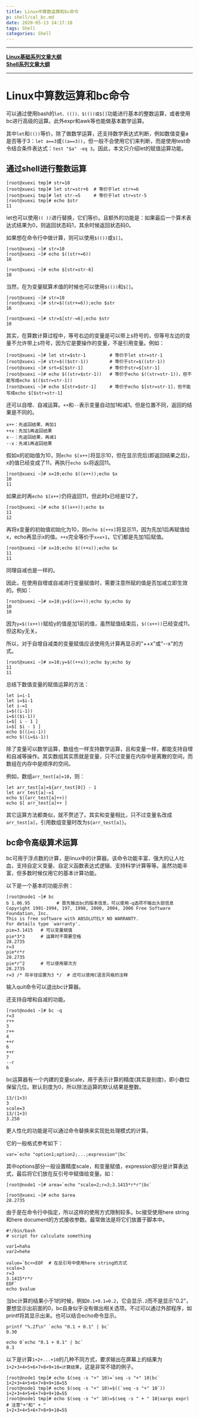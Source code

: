 ```yaml
---
title: Linux中算数运算和bc命令
p: shell/cal_bc.md
date: 2020-05-13 14:17:18
tags: Shell
categories: Shell
---
```


------

**[Linux基础系列文章大纲](/linux/index)**  
**[Shell系列文章大纲](/shell/index)**  

------

# Linux中算数运算和bc命令

可以通过使用bash的`let、(())、$(())或$[]`功能进行基本的整数运算，或者使用bc进行高级的运算。此外expr和awk等也能做基本数学运算。

其中`let`和`(())`等价，除了做数学运算，还支持数学表达式判断，例如数值变量a是否等于3：`let a==3`或`((a==3))`，但一般不会使用它们来判断，而是使用test命令结合条件表达式：`test "$a" -eq 3`。因此，本文只介绍let的赋值运算功能。

## 通过shell进行整数运算

```
[root@xuexi tmp]# str=10
[root@xuexi tmp]# let str=str+6  # 等价于let str+=6
[root@xuexi tmp]# let str-=5     # 等价于let str=str-5
[root@xuexi tmp]# echo $str
11
```

let也可以使用`(( ))`进行替换，它们等价。且额外的功能是：如果最后一个算术表达式结果为0，则返回状态码1，其余时候返回状态码0。

如果想在命令行中做计算，则可以使用`$(())`或`$[]`。

```
[root@xuexi ~]# str=10
[root@xuexi ~]# echo $((str+=6))
16

[root@xuexi ~]# echo $[str=str-6]
10
```

当然，在为变量赋算术值的时候也可以使用`$(())`和`$[]`。

```
[root@xuexi ~]# str=10
[root@xuexi ~]# str=$((str+=6));echo $str
16

[root@xuexi ~]# str=$[str-=6];echo $str
10
```

其实，在算数计算过程中，等号右边的变量是可以带上`$`符号的，但等号左边的变量不允许带上`$`符号，因为它是要操作的变量，不是引用变量。例如：

```
[root@xuexi ~]# let str=$str-1         # 等价于let str=str-1
[root@xuexi ~]# str=$(($str-1))        # 等价于str=$((str-1))
[root@xuexi ~]# srt=$[$str-1]          # 等价于str=$[str-1]
[root@xuexi ~]# echo $((str=$str-1))   # 等价于echo $((str=str-1))，但不能写成echo $(($str=str-1))
[root@xuexi ~]# echo $[str=$str-1]     # 等价于echo $[str=str-1]，但不能写成echo $[$str=str-1]
```

还可以自增、自减运算。`++`和`--`表示变量自动加1和减1。但是位置不同，返回的结果是不同的。
```
x++：先返回结果，再加1
++x：先加1再返回结果
x--：先返回结果，再减1
--x：先减1再返回结果
```
假如x的初始值为10，则`echo $[x++]`将显示10，但在显示完后(即返回结果之后)，x的值已经变成了11，再执行`echo ​$x`将返回11。

```
[root@xuexi ~]# x=10;echo $((x++));echo $x
10
11
```

如果此时再`echo $[x++]`仍将返回11，但此时x已经是12了。

```
[root@xuexi ~]# echo $((x++));echo $x
11
12
```

再将x变量的初始值初始化为10，则`echo $[++x]`将显示11，因为先加1后再赋值给x，echo再显示x的值。`++x`完全等价于`x=x+1`，它们都是先加1后赋值。

```
[root@xuexi ~]# x=10;echo $((++x));echo $x
11
11
```

同理自减也是一样的。

因此，在使用自增或自减进行变量赋值时，需要注意所赋的值是否加减立即生效的。例如：

```
[root@xuexi ~]# x=10;y=$((x++));echo $y;echo $y
10
10
```

因为`y=$((x++))`赋给y的值是加1前的值，虽然赋值结束后，​`$((x++))`已经变成11，但这和y无关。

所以，对于自增自减类的变量赋值应该使用先计算再显示的"++x"或"--x"的方式。

```
[root@xuexi ~]# x=10;y=$((++x));echo $y;echo $y
11
11
```

总结下数值变量的赋值运算的方法：
```
let i=i-1
let i=$i-1
let i-=1
i=$((i-1))
i=$(($i-1))
i=$[ i - 1 ]
i=$[ $i - 1 ]
echo $((i=i-1))
echo $((i=$i-1))
```
除了变量可以数学运算，数组也一样支持数学运算，且和变量一样，都能支持自增和自减等操作。其实数组其实质就是变量，只不过变量在内存中是离散的空间，而数组在内存中是顺序的空间。

例如，数组`arr_test[a]=10`，则：
```
let arr_test[a]=${arr_test[0]} - 1
let arr_test[a]-=1
echo $((arr_test[a]++))
echo $[ arr_test[a]++ ]
```
其它运算方法都类似，就不赘述了。其实和变量相比，只不过变量名改成`arr_test[a]`，引用数组变量时改为`${arr_test[a]}`。

## bc命令高级算术运算

bc可用于浮点数的计算，是linux中的计算器。该命令功能丰富、强大的让人吐血，支持自定义变量、自定义函数表达式逻辑、支持科学计算等等。虽然功能丰富，但多数时候仅用它的基本计算功能。

以下是一个基本的功能示例：

```
[root@node1 ~]# bc
b 1.06.95          # 首先输出bc的版本信息，可以使用-q选项不输出头部信息
Copyright 1991-1994, 197, 1998, 2000, 2004, 2006 Free Software Foundation, Inc.
This is free software with ABSOLUTELY NO WARRANTY.
For details type `warranty'.
pie=3.1415   # 可以变量赋值
pie*3*3      # 运算时不需要空格
28.2735
r=3
pie*r*r
28.2735
pie*r^2      # 可以使用幂次方
28.2735
r=3 /* 将半径设置为3 */  # 还可以使用C语言风格的注释
```

输入quit命令可以退出bc计算器。

还支持自增和自减的功能。

```
[root@node1 ~]# bc -q
r=3
r++
3
r++
4
++r
6
++r
7
--r
6
```

bc运算器有一个内建的变量scale，用于表示计算的精度(其实是刻度)，即小数位保留几位。默认刻度为0，所以除法运算的默认结果是整数。

```
13/(1+3)
3
scale=3
13/(1+3)
3.250
```

更人性化的功能是可以通过命令替换来实现批处理模式的计算。

它的一般格式参考如下：

```
var=`echo "option1;option2;...;expression"|bc`
```

其中options部分一般设置精度scale，和变量赋值，expression部分是计算表达式，最后将它们放在反引号中赋值给变量。如：

```
[root@node1 ~]# area=`echo "scale=2;r=3;3.1415*r*r"|bc`

[root@xuexi ~]# echo $area
28.2735
```

由于是在命令行中指定，所以这样的使用方式限制较多。bc接受使用here string和here document的方式接收参数。最常做法是将它们放置于脚本中。

```
#!/bin/bash
# script for calculate something
 
var1=haha
var2=hehe
 
value=`bc<<EOF  # 在反引号中使用here string的方式
scale=3
r=3
3.1415*r*r
EOF`
echo $value
```

当bc计算的结果小于1的时候，例如`0.1+0.1=0.2`，它会显示`.2`而不是显示"0.2"，要想显示出前面的0，bc自身似乎没有做出相关选项。不过可以通过外部程序，如printf将其显示出来。也可以结合echo命令显示。

```
printf "%.2f\n" `echo "0.1 + 0.1" | bc`
0.30

echo 0`echo "0.1 + 0.1" | bc`
0.3
```

以下是计算`1+2+...+10`的几种不同方式，要求输出在屏幕上的结果为`1+2+3+4+5+6+7+8+9+10=计算结果`，这是非常不错的例子。

```
[root@node1 tmp]# echo $(seq -s "+" 10)=`seq -s "+" 10|bc`
1+2+3+4+5+6+7+8+9+10=55
[root@node1 tmp]# echo $(seq -s "+" 10)=$((`seq -s "+" 10`))
1+2+3+4+5+6+7+8+9+10=55
[root@node1 tmp]# echo $(seq -s "+" 10)=$(seq -s " + " 10|xargs expr)  # 注意"+"和" + "
1+2+3+4+5+6+7+8+9+10=55 
```